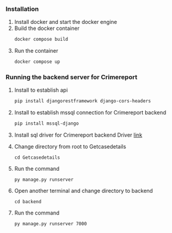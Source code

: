### Installation

1. Install docker and start the docker engine
2. Build the docker container
   ```sh
   docker compose build
   ```
3. Run the container
   ```sh
   docker compose up
   ```


### Running the backend server for Crimereport

1. Install to establish api
   ```sh
   pip install djangorestframework django-cors-headers
   ```
2. Install to establish mssql connection for Crimereport backend
   ```sh
   pip install mssql-django
   ```
3. Install sql driver for Crimereport backend
   Driver [link](https://www.microsoft.com/en-us/download/details.aspx?id=50420)

4. Change directory from root to Getcasedetails
   ```
   cd Getcasedetails
   ```
5. Run the command 
   ```
   py manage.py runserver
   ```
6. Open another terminal and change directory to backend
   ```
   cd backend
   ```
5. Run the command 
   ```
   py manage.py runserver 7000
   ```
